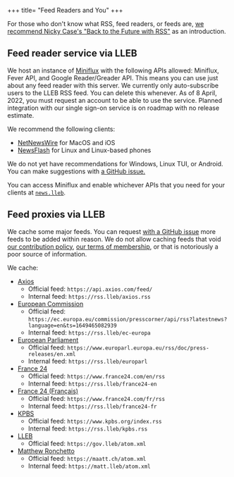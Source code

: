+++
title= "Feed Readers and You"
+++

For those who don't know what RSS, feed readers, or feeds are, [we recommend Nicky Case's "Back to the Future with RSS"](https://ncase.me/rss/) as an introduction.

## Feed reader service via LLEB
We host an instance of [Miniflux](https://miniflux.app) with the following APIs allowed: Miniflux, Fever API, and Google Reader/Greader API. This means you can use just about any feed reader with this server. We currently only auto-subscribe users to the LLEB RSS feed. You can delete this whenever. As of 8 April, 2022, you must request an account to be able to use the service. Planned integration with our single sign-on service is on roadmap with no release estimate.

We recommend the following clients:
- [NetNewsWire](https://netnewswire.com) for MacOS and iOS
- [NewsFlash](https://flathub.org/apps/details/com.gitlab.newsflash) for Linux and Linux-based phones

We do not yet have recommendations for Windows, Linux TUI, or Android. You can make suggestions with [a GitHub issue.](https://github.com/lleb-me/wiki/issues/new)

You can access Miniflux and enable whichever APIs that you need for your clients at [`news.lleb`](https://news.lleb).

## Feed proxies via LLEB
We cache some major feeds. You can request [with a GitHub issue](https://github.com/lleb-me-wiki/issues/new) more feeds to be added within reason. We do not allow caching feeds that void [our contribution policy](/CONTRIBUTION_POLICY.md), [our terms of membership](/MEMBERSHIP.md), or that is notoriously a poor source of information.

We cache:
- [Axios](https://axios.com)
    - Official feed: `https://api.axios.com/feed/`
    - Internal feed: `https://rss.lleb/axios.rss`
- [European Commission](https://ec.europa.eu)
    - Official feed: `https://ec.europa.eu/commission/presscorner/api/rss?latestnews?language=en&ts=1649465082939`
    - Internal feed: `https://rss.lleb/ec-europa`
- [European Parliament](https://europarl.europa.eu)
    - Official feed: `https://www.europarl.europa.eu/rss/doc/press-releases/en.xml`
    - Internal feed: `https://rss.lleb/europarl`
- [France 24](https://france24.com)
    - Official feed: `https://www.france24.com/en/rss`
    - Internal feed: `https://rss.lleb/france24-en`
- [France 24 (Français)](https://france24.com/fr)
    - Official feed: `https://www.france24.com/fr/rss`
    - Internal feed: `https://rss.lleb/france24-fr`
- [KPBS](https://kpbs.org)
    - Official feed: `https://www.kpbs.org/index.rss`
    - Internal feed: `https://rss.lleb/kpbs.rss`
- [LLEB](https://gov.lleb)
    - Official feed: `https://gov.lleb/atom.xml`
- [Matthew Ronchetto](https://maatt.ch)
    - Official feed: `https://maatt.ch/atom.xml`
    - Internal feed: `https://matt.lleb/atom.xml`
    
